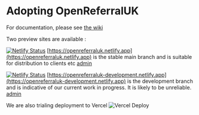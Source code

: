 # Adopting OpenReferralUK

For documentation, please see [the wiki](https://github.com/tpximpact/mhclg-oruk/wiki)

Two preview sites are available :

[![Netlify Status](https://api.netlify.com/api/v1/badges/e1b1ed31-6b28-4473-835a-f99717561741/deploy-status)](https://app.netlify.com/sites/openreferraluk/deploys)
[https://openreferraluk.netlify.app](https://openreferraluk.netlify.app) is the stable main branch and is suitable for distribution to clients etc [admin](https://app.netlify.com/sites/openreferraluk/overview)

[![Netlify Status](https://api.netlify.com/api/v1/badges/ea091e05-9994-4acb-874a-59bfe6138262/deploy-status)](https://app.netlify.com/sites/openreferraluk-development/deploys)
[https://openreferraluk-development.netlify.app](https://openreferraluk-development.netlify.app) is the development branch and is indicative of our current work in progress. It is likely to be unreliable. [admin](https://app.netlify.com/sites/openreferraluk-development/overview)

We are also trialing deployment to Vercel
![Vercel Deploy](https://deploy-badge.vercel.app/vercel/mhclg-oruk)
